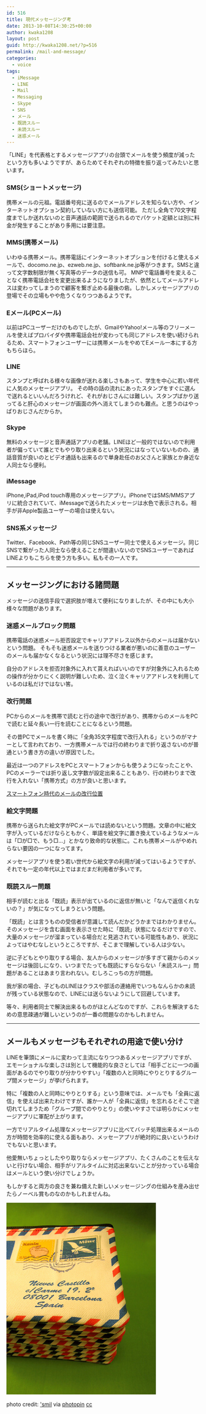```yaml
---
id: 516
title: 現代メッセージング考
date: 2013-10-08T14:30:25+00:00
author: kwaka1208
layout: post
guid: http://kwaka1208.net/?p=516
permalink: /mail-and-message/
categories:
  - voice
tags:
  - iMessage
  - LINE
  - Mail
  - Messaging
  - Skype
  - SNS
  - メール
  - 既読スルー
  - 未読スルー
  - 迷惑メール
---
```

「LINE」を代表格とするメッセージアプリの台頭でメールを使う頻度が減ったという方も多いようですが、あらためてそれぞれの特徴を振り返ってみたいと思います。


### SMS(ショートメッセージ)
携帯メールの元祖。電話番号宛に送るのでメールアドレスを知らない方や、インターネットオプション契約していない方にも送信可能。
ただし全角で70文字程度までしか送れないのと音声通話の範囲で送られるのでパケット定額とは別に料金が発生することがあり多用には要注意。

### MMS(携帯メール)
いわゆる携帯メール。携帯電話にインターネットオプションを付けると使えるメールで、docomo.ne.jp、ezweb.ne.jp、softbank.ne.jp等がつきます。SMSと違って文字数制限が無く写真等のデータの送信も可。
MNPで電話番号を変えることなく携帯電話会社を変更出来るようになりましたが、依然としてメールアドレスは変わってしまうので顧客を繋ぎ止める最後の砦。しかしメッセージアプリの登場でその立場もやや危うくなりつつあるようです。

### Eメール(PCメール)
以前はPCユーザーだけのものでしたが、GmailやYahoo!メール等のフリーメールを使えばプロバイダや携帯電話会社が変わっても同じアドレスを使い続けられるため、スマートフォンユーザーには携帯メールをやめてEメール一本にする方もちらほら。

### LINE
スタンプと呼ばれる様々な画像が送れる楽しさもあって、学生を中心に若い年代に人気のメッセージアプリ。
その時の話の流れにあったスタンプをすぐに選んで送れるといいんだろうけれど、それがおじさんには難しい。スタンプばかり送ってると肝心のメッセージが画面の外へ消えてしまうのも難点。と思うのはやっぱりおじさんだからか。

### Skype
無料のメッセージと音声通話アプリの老舗。LINEほど一般的ではないので利用者が偏っていて誰とでもやり取り出来るという状況にはなっていないものの、通話音質が良いのとビデオ通話も出来るので単身赴任のお父さんと家族とか身近な人同士なら便利。

### iMessage
iPhone,iPad,iPod touch専用のメッセージアプリ。iPhoneではSMS/MMSアプリに統合されていて、iMessageで送られたメッセージは水色で表示される。相手が非Apple製品ユーザーの場合は使えない。

### SNS系メッセージ
Twitter、Facebook、Path等の同じSNSユーザー同士で使えるメッセージ。同じSNSで繋がった人同士なら使えることが間違いないのでSNSユーザーであればLINEよりもこちらを使う方も多い。私もその一人です。

- - -
## メッセージングにおける諸問題

メッセージの送信手段で選択肢が増えて便利になりましたが、その中にも大小様々な問題があります。


### 迷惑メールブロック問題

携帯電話の迷惑メール拒否設定でキャリアアドレス以外からのメールは届かないという問題。
そもそも迷惑メールを送りつける業者が悪いのに善意のユーザーのメールも届かなくなるという状況には理不尽さを感じます。

自分のアドレスを拒否対象外に入れて貰えればいいのですが対象外に入れるための操作が分かりにくく説明が難しいため、泣く泣くキャリアアドレスを利用しているのは私だけではない筈。


### 改行問題

PCからのメールを携帯で読むと行の途中で改行があり、携帯からのメールをPCで読むと延々長い一行を読むことになるという問題。

その昔PCでメールを書く時に「全角35文字程度で改行入れる」というのがマナーとして言われており、一方携帯メールでは行の終わりまで折り返さないのが普通という書き方の違いが原因でした。

最近は一つのアドレスをPCとスマートフォンからも使うようになったことや、PCのメーラーでは折り返し文字数が設定出来ることもあり、行の終わりまで改行を入れない「携帯方式」の方が良いと思います。

[スマートフォン時代のメールの改行位置](http://kwaka1208.net/line-break/)


### 絵文字問題

携帯から送られた絵文字がPCメールでは読めないという問題。文章の中に絵文字が入っているだけならともかく、単語を絵文字に置き換えているようなメールは「□が□で、もう□...」とかなり致命的な状態に。これも携帯メールがやめれらない要因の一つになってます。

メッセージアプリを使う若い世代から絵文字の利用が減ってはいるようですが、それでも一定の年代以上ではまだまだ利用者が多いです。


### 既読スルー問題

相手が読むと出る「既読」表示が出ているのに返信が無いと「なんで返信くれないの？」が気になってしまうという問題。

「既読」とは言うものの受信者が意識して読んだかどうかまではわかりません。そのメッセージを含む画面を表示させた時に「既読」状態になるだけですので、大量のメッセージが溜まっている場合だと見逃されている可能性もあり、状況によってはやむなしというところですが、そこまで理解している人は少ない。

逆に子どもとやり取りする場合、友人からのメッセージが多すぎて親からのメッセージは後回しになり、いつまでたっても既読にすらならない「未読スルー」問題があることはあまり言われない。むしろこっちの方が問題。

我が家の場合、子どものLINEはクラスや部活の連絡用でいつもなんらかの未読が残っている状態なので、LINEには送らないようにして回避しています。


等々、利用者同士で解決出来るものがほとんどなのですが、これらを解決するための意思疎通が難しいというのが一番の問題なのかもしれません。

- - -
## メールもメッセージもそれぞれの用途で使い分け

LINEを筆頭にメールに変わって主流になりつつあるメッセージアプリですが、エモーショナルな楽しさは別として機能的な良さとしては「相手ごとに一つの画面があるのでやり取りが分かりやすい」「複数の人と同時にやりとりするグループ間メッセージ」が挙げられます。

特に「複数の人と同時にやりとりする」という意味では、メールでも「全員に返信」を使えば出来たわけですが、誰か一人が「全員に返信」を忘れるとそこで途切れてしまうため「グループ間でのやりとり」の使いやすさでは明らかにメッセージアプリに軍配が上がります。

一方でリアルタイム処理なメッセージアプリに比べてバッチ処理出来るメールの方が時間を効率的に使える面もあり、メッセーアプリが絶対的に良いというわけでもないと思います。

他愛無いちょっとしたやり取りならメッセージアプリ、たくさんのことを伝えないと行けない場合、相手がリアルタイムに対応出来ないことが分かっている場合はメールという使い分けでしょうか。

もしかすると両方の良さを兼ね備えた新しいメッセージングの仕組みを産み出せたらノーベル賞ものなのかもしれませんね。

![mail](/assets/images/2013/10/medium_308123041.jpg)

photo credit: ['smil](http://www.flickr.com/photos/smil/308123041/) via [photopin](http://photopin.com) [cc](http://creativecommons.org/licenses/by-nc-nd/2.0/)